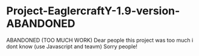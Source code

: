 # Project-EaglercraftY-1.9-version-ABANDONED
ABANDONED (TOO MUCH WORK) 
Dear people this project was too much 
i dont know (use Javascript and teavm)
Sorry people!
